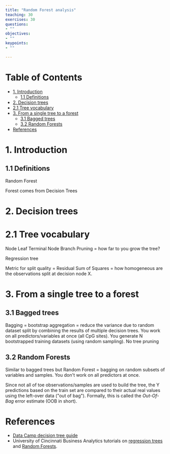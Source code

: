 ```yaml
---
title: "Random Forest analysis"
teaching: 30
exercises: 30
questions:
- ""
objectives:
- ""
keypoints:
- ""

---
```


# Table of Contents
<!-- MarkdownTOC autolink="True" levels="1,2" -->

- [1. Introduction](#1-introduction)
	- [1.1 Definitions](#11-definitions)
- [2. Decision trees](#2-decision-trees)
- [2.1 Tree vocabulary](#21-tree-vocabulary)
- [3. From a single tree to a forest](#3-from-a-single-tree-to-a-forest)
	- [3.1 Bagged trees](#31-bagged-trees)
	- [3.2 Random Forests](#32-random-forests)
- [References](#references)

<!-- /MarkdownTOC -->

# 1. Introduction

## 1.1 Definitions

Random Forest

Forest comes from Decision Trees

# 2. Decision trees

# 2.1 Tree vocabulary
Node
Leaf
Terminal Node
Branch
Pruning = how far to you grow the tree?

Regression tree

Metric for split quality = Residual Sum of Squares = how homogeneous are the observations split at decision node X. 

# 3. From a single tree to a forest

## 3.1 Bagged trees
Bagging = bootstrap aggregation = reduce the variance due to random dataset split by combining the results of multiple decision trees.
You work on all predictors/variables at once (all CpG sites).
You generate N bootstrapped training datasets (using random sampling).
No tree pruning 


## 3.2 Random Forests
Similar to bagged trees but Random Forest = bagging on random subsets of variables and samples. 
You don't work on all predictors at once.

Since not all of toe observations/samples are used to build the tree, the Y predictions based on the train set are compared to their actual real values using the left-over data ("out of bag"). Formally, this is called the _Out-Of-Bag_ error estimate (OOB in short). 

# References
- [Data Camp decision tree guide](https://www.datacamp.com/community/tutorials/decision-trees-R)
- University of Cincinnati Business Analytics tutorials on [regression trees](https://uc-r.github.io/regression_trees) and [Random Forests](https://uc-r.github.io/random_forests).

